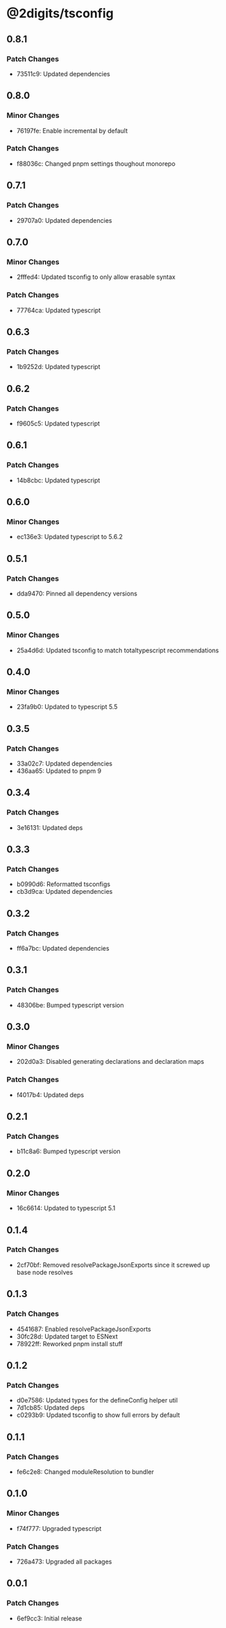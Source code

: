 # @2digits/tsconfig

## 0.8.1

### Patch Changes

- 73511c9: Updated dependencies

## 0.8.0

### Minor Changes

- 76197fe: Enable incremental by default

### Patch Changes

- f88036c: Changed pnpm settings thoughout monorepo

## 0.7.1

### Patch Changes

- 29707a0: Updated dependencies

## 0.7.0

### Minor Changes

- 2fffed4: Updated tsconfig to only allow erasable syntax

### Patch Changes

- 77764ca: Updated typescript

## 0.6.3

### Patch Changes

- 1b9252d: Updated typescript

## 0.6.2

### Patch Changes

- f9605c5: Updated typescript

## 0.6.1

### Patch Changes

- 14b8cbc: Updated typescript

## 0.6.0

### Minor Changes

- ec136e3: Updated typescript to 5.6.2

## 0.5.1

### Patch Changes

- dda9470: Pinned all dependency versions

## 0.5.0

### Minor Changes

- 25a4d6d: Updated tsconfig to match totaltypescript recommendations

## 0.4.0

### Minor Changes

- 23fa9b0: Updated to typescript 5.5

## 0.3.5

### Patch Changes

- 33a02c7: Updated dependencies
- 436aa65: Updated to pnpm 9

## 0.3.4

### Patch Changes

- 3e16131: Updated deps

## 0.3.3

### Patch Changes

- b0990d6: Reformatted tsconfigs
- cb3d9ca: Updated dependencies

## 0.3.2

### Patch Changes

- ff6a7bc: Updated dependencies

## 0.3.1

### Patch Changes

- 48306be: Bumped typescript version

## 0.3.0

### Minor Changes

- 202d0a3: Disabled generating declarations and declaration maps

### Patch Changes

- f4017b4: Updated deps

## 0.2.1

### Patch Changes

- b11c8a6: Bumped typescript version

## 0.2.0

### Minor Changes

- 16c6614: Updated to typescript 5.1

## 0.1.4

### Patch Changes

- 2cf70bf: Removed resolvePackageJsonExports since it screwed up base node resolves

## 0.1.3

### Patch Changes

- 4541687: Enabled resolvePackageJsonExports
- 30fc28d: Updated target to ESNext
- 78922ff: Reworked pnpm install stuff

## 0.1.2

### Patch Changes

- d0e7586: Updated types for the defineConfig helper util
- 7d1cb85: Updated deps
- c0293b9: Updated tsconfig to show full errors by default

## 0.1.1

### Patch Changes

- fe6c2e8: Changed moduleResolution to bundler

## 0.1.0

### Minor Changes

- f74f777: Upgraded typescript

### Patch Changes

- 726a473: Upgraded all packages

## 0.0.1

### Patch Changes

- 6ef9cc3: Initial release
